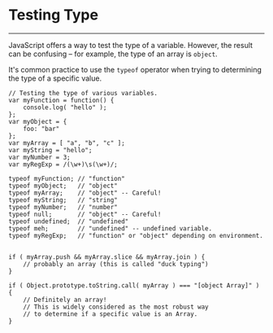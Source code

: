 # Testing Type

------

JavaScript offers a way to test the type of a variable. However, the result can be confusing – for example, the type of an array is `object`.

It's common practice to use the `typeof` operator when trying to determining the type of a specific value.

```
// Testing the type of various variables.
var myFunction = function() {
	console.log( "hello" );
};
var myObject = {
	foo: "bar"
};
var myArray = [ "a", "b", "c" ];
var myString = "hello";
var myNumber = 3;
var myRegExp = /(\w+)\s(\w+)/;

typeof myFunction; // "function"
typeof myObject;   // "object"
typeof myArray;    // "object" -- Careful!
typeof myString;   // "string"
typeof myNumber;   // "number"
typeof null;       // "object" -- Careful!
typeof undefined;  // "undefined"
typeof meh;        // "undefined" -- undefined variable.
typeof myRegExp;   // "function" or "object" depending on environment.


if ( myArray.push && myArray.slice && myArray.join ) {
	// probably an array (this is called "duck typing")
}

if ( Object.prototype.toString.call( myArray ) === "[object Array]" ) {
	// Definitely an array!
	// This is widely considered as the most robust way
	// to determine if a specific value is an Array.
}
```
